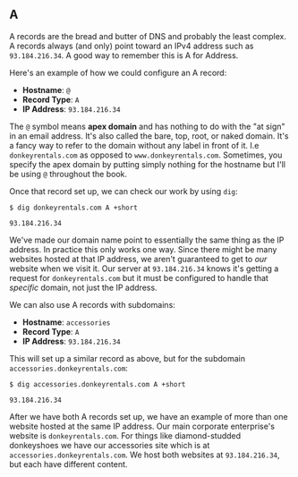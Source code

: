 ## A

A records are the bread and butter of DNS and probably the least complex. A records always (and only) point toward an IPv4 address such as `93.184.216.34`. A good way to remember this is A for Address.

Here's an example of how we could configure an A record:

* **Hostname**: `@`
* **Record Type**: `A`
* **IP Address**: `93.184.216.34`

The `@` symbol means **apex domain** and has nothing to do with the "at sign" in an email address. It's also called the bare, top, root, or naked domain. It's a fancy way to refer to the domain without any label in front of it. I.e `donkeyrentals.com` as opposed to `www.donkeyrentals.com`. Sometimes, you specify the apex domain by putting simply nothing for the hostname but I'll be using `@` throughout the book.

Once that record set up, we can check our work by using `dig`:

```shell
$ dig donkeyrentals.com A +short

93.184.216.34
```

We've made our domain name point to essentially the same thing as the IP address. In practice this only works one way. Since there might be many websites hosted at that IP address, we aren't guaranteed to get to _our_ website when we visit it. Our server at `93.184.216.34` knows it's getting a request for `donkeyrentals.com` but it must be configured to handle that _specific_ domain, not just the IP address.

We can also use A records with subdomains:

* **Hostname**: `accessories`
* **Record Type**: `A`
* **IP Address**: `93.184.216.34`

This will set up a similar record as above, but for the subdomain `accessories.donkeyrentals.com`:

```shell
$ dig accessories.donkeyrentals.com A +short

93.184.216.34
```

After we have both A records set up, we have an example of more than one website hosted at the same IP address. Our main corporate enterprise's website is `donkeyrentals.com`. For things like diamond-studded donkeyshoes we have our accessories site which is at `accessories.donkeyrentals.com`. We host both websites at `93.184.216.34`, but each have different content.
